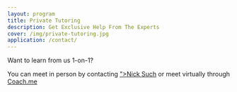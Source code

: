 ```yaml
---
layout: program
title: Private Tutoring
description: Get Exclusive Help From The Experts
cover: /img/private-tutoring.jpg
application: /contact/
---
```


Want to learn from us 1-on-1?

You can meet in person by contacting <a href="mailto:nick@awesomeincu.com?Subject=Private%20Tutoring">">Nick Such</a> or meet virtually through <a href="/remote-coaching/">Coach.me</a>
